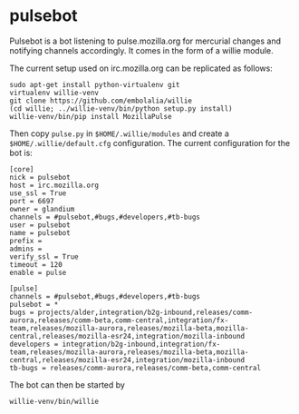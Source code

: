 pulsebot
========

Pulsebot is a bot listening to pulse.mozilla.org for mercurial changes and notifying channels accordingly. It comes in the form of a willie module.

The current setup used on irc.mozilla.org can be replicated as follows:

```
sudo apt-get install python-virtualenv git
virtualenv willie-venv
git clone https://github.com/embolalia/willie
(cd willie; ../willie-venv/bin/python setup.py install)
willie-venv/bin/pip install MozillaPulse
```

Then copy ```pulse.py``` in ```$HOME/.willie/modules``` and create a ```$HOME/.willie/default.cfg``` configuration. The current configuration for the bot is:

```
[core]
nick = pulsebot
host = irc.mozilla.org
use_ssl = True
port = 6697
owner = glandium
channels = #pulsebot,#bugs,#developers,#tb-bugs
user = pulsebot
name = pulsebot
prefix =
admins =
verify_ssl = True
timeout = 120
enable = pulse

[pulse]
channels = #pulsebot,#bugs,#developers,#tb-bugs
pulsebot = *
bugs = projects/alder,integration/b2g-inbound,releases/comm-aurora,releases/comm-beta,comm-central,integration/fx-team,releases/mozilla-aurora,releases/mozilla-beta,mozilla-central,releases/mozilla-esr24,integration/mozilla-inbound
developers = integration/b2g-inbound,integration/fx-team,releases/mozilla-aurora,releases/mozilla-beta,mozilla-central,releases/mozilla-esr24,integration/mozilla-inbound
tb-bugs = releases/comm-aurora,releases/comm-beta,comm-central
```

The bot can then be started by
```
willie-venv/bin/willie
```
